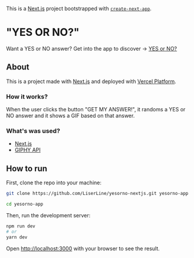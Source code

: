 This is a [Next.js](https://nextjs.org/) project bootstrapped with [`create-next-app`](https://github.com/vercel/next.js/tree/canary/packages/create-next-app).

# "YES OR NO?"

Want a YES or NO answer? Get into the app to discover -> [YES or NO?](https://yesorno-app.vercel.app)

## About

This is a project made with [Next.js](https://nextjs.org) and deployed with [Vercel Platform](https://vercel.com/import?utm_medium=default-template&filter=next.js&utm_source=create-next-app&utm_campaign=create-next-app-readme).

### How it works?

When the user clicks the button "GET MY ANSWER!", it randoms a YES or NO answer and it shows a GIF based on that answer.

### What's was used?

- [Next.js](https://nextjs.org)
- [GIPHY API](https://developers.giphy.com/docs/api#quick-start-guide)

## How to run

First, clone the repo into your machine:

```bash
git clone https://github.com/LiserLine/yesorno-nextjs.git yesorno-app

cd yesorno-app
```

Then, run the development server:

```bash
npm run dev
# or
yarn dev
```

Open [http://localhost:3000](http://localhost:3000) with your browser to see the result.
